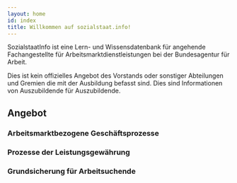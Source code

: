 ```yaml
---
layout: home
id: index
title: Willkommen auf sozialstaat.info!
---
```


SozialstaatInfo ist eine Lern- und Wissensdatenbank für angehende Fachangestellte für Arbeitsmarktdienstleistungen bei der Bundesagentur für Arbeit.

Dies ist kein offizielles Angebot des Vorstands oder sonstiger Abteilungen und Gremien die mit der Ausbildung befasst sind. Dies sind Informationen von Auszubildende für Auszubildende.

## Angebot

### Arbeitsmarktbezogene Geschäftsprozesse

### Prozesse der Leistungsgewährung

### Grundsicherung für Arbeitsuchende

